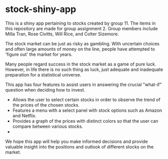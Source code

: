 # stock-shiny-app
This is a shiny app pertaining to stocks created by group 11. The items in this repository are made for group assignment 2. Group members include Milla Tran, Rose Civitts, Will Rice, and Colter Sizemore.

The stock market can be just as risky as gambling. With uncertain choices and often large amounts of money on the line, people have attempted to 'figure out' the market for years. 

Many people regard success in the stock market as a game of pure luck. However, in life there is no such thing as luck, just adequate and inadequate preparation for a statistical universe.

This app has four features to assist users in answering the crucial "what-if" question when deciding how to invest.

- Allows the user to select certain stocks in order to observe the trend of the prices of the chosen stocks.
- Features a menu with a select panel with stock options such as Amazon and Netflix. 
- Provides a graph of the prices with distinct colors so that the user can compare between various stocks.
- 

We hope this app will help you make informed decisions and provide valuable insight into the positions and outlook of different stocks on the market.

